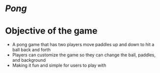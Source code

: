# *Pong*

# <h1> Objective of the game
* A pong game that has two players move paddles up and down to hit a ball back and forth
* Players can customize the game so they can change the ball, paddles, and background
* Making it fun and simple for users to play with
